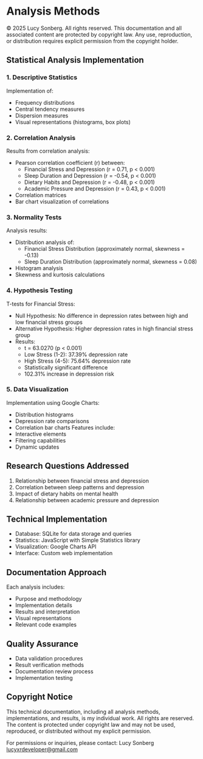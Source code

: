 # Analysis Methods

© 2025 Lucy Sonberg. All rights reserved.
This documentation and all associated content are protected by copyright law. Any use, reproduction, or distribution requires explicit permission from the copyright holder.

## Statistical Analysis Implementation

### 1. Descriptive Statistics
Implementation of:
- Frequency distributions
- Central tendency measures
- Dispersion measures
- Visual representations (histograms, box plots)

### 2. Correlation Analysis
Results from correlation analysis:
- Pearson correlation coefficient (r) between:
  - Financial Stress and Depression (r = 0.71, p < 0.001)
  - Sleep Duration and Depression (r = -0.54, p < 0.001)
  - Dietary Habits and Depression (r = -0.48, p < 0.001)
  - Academic Pressure and Depression (r = 0.43, p < 0.001)
- Correlation matrices
- Bar chart visualization of correlations

### 3. Normality Tests
Analysis results:
- Distribution analysis of:
  - Financial Stress Distribution (approximately normal, skewness = -0.13)
  - Sleep Duration Distribution (approximately normal, skewness = 0.08)
- Histogram analysis
- Skewness and kurtosis calculations

### 4. Hypothesis Testing
T-tests for Financial Stress:
  - Null Hypothesis: No difference in depression rates between high and low financial stress groups
  - Alternative Hypothesis: Higher depression rates in high financial stress group
  - Results: 
    - t = 63.0270 (p < 0.001)
    - Low Stress (1-2): 37.39% depression rate
    - High Stress (4-5): 75.64% depression rate
    - Statistically significant difference
    - 102.31% increase in depression risk

### 5. Data Visualization
Implementation using Google Charts:
  - Distribution histograms
  - Depression rate comparisons
  - Correlation bar charts
Features include:
- Interactive elements
- Filtering capabilities
- Dynamic updates

## Research Questions Addressed
1. Relationship between financial stress and depression
2. Correlation between sleep patterns and depression
3. Impact of dietary habits on mental health
4. Relationship between academic pressure and depression

## Technical Implementation
- Database: SQLite for data storage and queries
- Statistics: JavaScript with Simple Statistics library
- Visualization: Google Charts API
- Interface: Custom web implementation

## Documentation Approach
Each analysis includes:
- Purpose and methodology
- Implementation details
- Results and interpretation
- Visual representations
- Relevant code examples

## Quality Assurance
- Data validation procedures
- Result verification methods
- Documentation review process
- Implementation testing

## Copyright Notice
This technical documentation, including all analysis methods, implementations, and results, is my individual work. All rights are reserved. 
The content is protected under copyright law and may not be used, reproduced, or distributed without my explicit permission.

For permissions or inquiries, please contact:
Lucy Sonberg
lucyxrdeveloper@gmail.com 